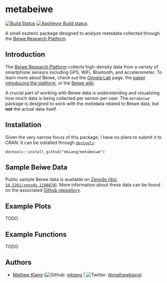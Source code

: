 
<!-- README.md is generated from README.Rmd. Please edit that file -->
metabeiwe
=========

[![Build Status](https://travis-ci.org/mkiang/metabeiwe.svg?branch=master)](https://travis-ci.org/mkiang/metabeiwe) [![AppVeyor Build status](https://ci.appveyor.com/api/projects/status/j3qf7bl8s5tsei0f?svg=true)](https://ci.appveyor.com/project/mkiang/metabeiwe)

A small esoteric package designed to analyze metadata collected through the [Beiwe Research Platform](https://www.hsph.harvard.edu/onnela-lab/beiwe-research-platform/).

Introduction
------------

The [Beiwe Research Platform](https://www.hsph.harvard.edu/onnela-lab/beiwe-research-platform/) collects high-density data from a variety of smartphone sensors including GPS, WiFi, Bluetooth, and accelerometer. To learn more about Beiwe, check out the [Onnela Lab](https://www.hsph.harvard.edu/onnela-lab/beiwe-research-platform/) page, the [paper introducing the platform](https://mental.jmir.org/2016/2/e16/), or the [Beiwe wiki](http://wiki.beiwe.org/).

A crucial part of working with Beiwe data is understanding and visualizing how much data is being collected per sensor per user. The `metabeiwe` package is designed to work with the *meta*data related to Beiwe data, but **not** the actual data itself.

Installation
------------

Given the very narrow focus of this package, I have no plans to submit it to CRAN. It can be installed through [`devtools`](https://github.com/r-lib/devtools):

    devtools::install_github("mkiang/metabeiwe")

Sample Beiwe Data
-----------------

Public sample Beiwe data is available on [Zenodo (doi: `10.5281/zenodo.1188879`)](https://zenodo.org/record/1188879). More information about these data can be found on the associated [Github repository](https://github.com/mkiang/beiwe_data_sample).

Example Plots
-------------

TODO

Example Functions
-----------------

TODO

Authors
-------

-   [Mathew Kiang](https://mathewkiang.com) (![Github](http://i.imgur.com/9I6NRUm.png): [mkiang](https://github.com/mkiang) | ![Twitter](http://i.imgur.com/wWzX9uB.png): [@mathewkiang](https://twitter.com/mathewkiang))
